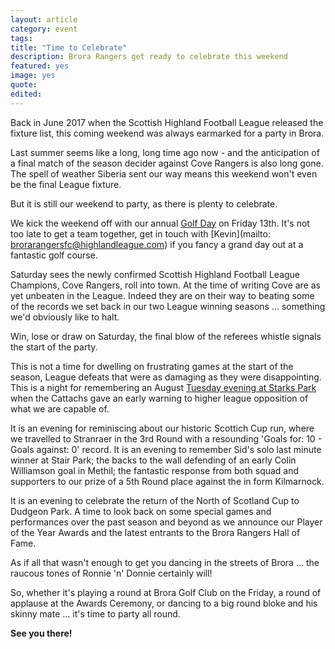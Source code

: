 ```yaml
---
layout: article
category: event
tags:
title: "Time to Celebrate"
description: Brora Rangers get ready to celebrate this weekend
featured: yes
image: yes
quote:
edited:
---
```

Back in June 2017 when the Scottish Highland Football League released the fixture list, this coming weekend was always earmarked for a party in Brora.

Last summer seems like a long, long time ago now - and the anticipation of a final match of the season decider against Cove Rangers is also long gone. The spell of weather Siberia sent our way means this weekend won't even be the final League fixture.

But it is still our weekend to party, as there is plenty to celebrate.

We kick the weekend off with our annual [Golf Day](/2018/02/17/golf-day-announced/) on Friday 13th. It's not too late to get a team together, get in touch with [Kevin](mailto: brorarangersfc@highlandleague.com) if you fancy a grand day out at a fantastic golf course.

Saturday sees the newly confirmed Scottish Highland Football League Champions, Cove Rangers, roll into town. At the time of writing Cove are as yet unbeaten in the League. Indeed they are on their way to beating some of the records we set back in our two League winning seasons ... something we'd obviously like to halt.

Win, lose or draw on Saturday, the final blow of the referees whistle signals the start of the party.

This is not a time for dwelling on frustrating games at the start of the season, League defeats that were as damaging as they were disappointing. This is a night for remembering an August [Tuesday evening at Starks Park](/2017/08/15/raith-away-report/) when the Cattachs gave an early warning to higher league opposition of what we are capable of.

It is an evening for reminiscing about our historic Scottich Cup run, where we travelled to Stranraer in the 3rd Round with a resounding 'Goals for: 10 - Goals against: 0' record. It is an evening to remember Sid's solo last minute winner at Stair Park; the backs to the wall defending of an early Colin Williamson goal in Methil; the fantastic response from both squad and supporters to our prize of a 5th Round place against the in form Kilmarnock.

It is an evening to celebrate the return of the North of Scotland Cup to Dudgeon Park. A time to look back on some special games and performances over the past season and beyond as we announce our Player of the Year Awards and the latest entrants to the Brora Rangers Hall of Fame.

As if all that wasn't enough to get you dancing in the streets of Brora ... the raucous tones of Ronnie 'n' Donnie certainly will!

So, whether it's playing a round at Brora Golf Club on the Friday, a round of applause at the Awards Ceremony, or dancing to a big round bloke and his skinny mate ... it's time to party all round.

**See you there!**
